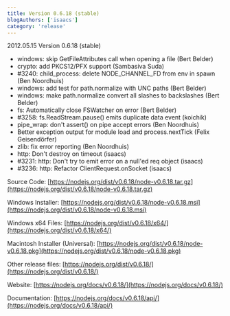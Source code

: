 ```yaml
---
title: Version 0.6.18 (stable)
blogAuthors: ['isaacs']
category: 'release'
---
```


2012.05.15 Version 0.6.18 (stable)

* windows: skip GetFileAttributes call when opening a file (Bert Belder)
* crypto: add PKCS12/PFX support (Sambasiva Suda)
* #3240: child\_process: delete NODE\_CHANNEL\_FD from env in spawn (Ben Noordhuis)
* windows: add test for path.normalize with UNC paths (Bert Belder)
* windows: make path.normalize convert all slashes to backslashes (Bert Belder)
* fs: Automatically close FSWatcher on error (Bert Belder)
* #3258: fs.ReadStream.pause() emits duplicate data event (koichik)
* pipe\_wrap: don't assert() on pipe accept errors (Ben Noordhuis)
* Better exception output for module load and process.nextTick (Felix Geisendörfer)
* zlib: fix error reporting (Ben Noordhuis)
* http: Don't destroy on timeout (isaacs)
* #3231: http: Don't try to emit error on a null'ed req object (isaacs)
* #3236: http: Refactor ClientRequest.onSocket (isaacs)

Source Code: [https://nodejs.org/dist/v0.6.18/node-v0.6.18.tar.gz](https://nodejs.org/dist/v0.6.18/node-v0.6.18.tar.gz)

Windows Installer: [https://nodejs.org/dist/v0.6.18/node-v0.6.18.msi](https://nodejs.org/dist/v0.6.18/node-v0.6.18.msi)

Windows x64 Files: [https://nodejs.org/dist/v0.6.18/x64/](https://nodejs.org/dist/v0.6.18/x64/)

Macintosh Installer (Universal): [https://nodejs.org/dist/v0.6.18/node-v0.6.18.pkg](https://nodejs.org/dist/v0.6.18/node-v0.6.18.pkg)

Other release files: [https://nodejs.org/dist/v0.6.18/](https://nodejs.org/dist/v0.6.18/)

Website: [https://nodejs.org/docs/v0.6.18/](https://nodejs.org/docs/v0.6.18/)

Documentation: [https://nodejs.org/docs/v0.6.18/api/](https://nodejs.org/docs/v0.6.18/api/)

